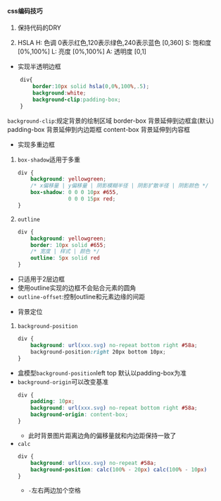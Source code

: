 #### css编码技巧
1. 保持代码的DRY

1. HSLA
H: 色调 0表示红色,120表示绿色,240表示蓝色 [0,360]
S: 饱和度 [0%,100%]
L: 亮度 [0%,100%]
A: 透明度 [0,1]

* 实现半透明边框
```scss
    div{
        border:10px solid hsla(0,0%,100%,.5);
        background:white;
        background-clip:padding-box;
    }
```

`background-clip`:规定背景的绘制区域
border-box  背景延伸到边框盒(默认)
padding-box  背景延伸到内边距框
content-box  背景延伸到内容框

* 实现多重边框
1. `box-shadow`适用于多重
    ```scss
    div {
        background: yellowgreen;
        /* x偏移量 | y偏移量 | 阴影模糊半径 | 阴影扩散半径 | 阴影颜色 */
        box-shadow: 0 0 0 10px #655,
                    0 0 0 15px red;
    }
    ```
2. `outline`
    ```scss
    div {
        background: yellowgreen;
        border: 10px solid #655;
        /* 宽度 | 样式 | 颜色 */
        outline: 5px solid red
    }
    ```
- 只适用于2层边框
- 使用outline实现的边框不会贴合元素的圆角
- `outline-offset`:控制outline和元素边缘的间距

* 背景定位
1. `background-position`
    ```scss
    div {
        background: url(xxx.svg) no-repeat bottom right #58a;
        background-position:right 20px bottom 10px;
    }
    ```
- 盒模型`background-position`left top 默认以padding-box为准
- `background-origin`可以改变基准
    ```scss
    div {
        padding: 10px;
        background: url(xxx.svg) no-repeat bottom right #58a;
        background-origin: content-box;
    }
    ```
    - 此时背景图片距离边角的偏移量就和内边距保持一致了
- `calc`
    ```scss
    div {
        background: url(xxx.svg) no-repeat #58a;
        background-position: calc(100% - 20px) calc(100% - 10px)
    }
    ```
    - `-`左右两边加个空格



